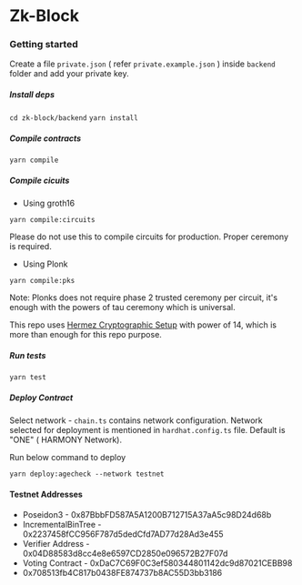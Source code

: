 # Zk-Block

### Getting started

Create a file `private.json` ( refer `private.example.json` ) inside `backend` folder and add your private key.

##### Install deps

`cd zk-block/backend`
`yarn install`

##### Compile contracts

`yarn compile`

##### Compile cicuits

- Using groth16

`yarn compile:circuits`

Please do not use this to compile circuits for production. Proper ceremony is required.

- Using Plonk

`yarn compile:pks`

Note: Plonks does not require phase 2 trusted ceremony per circuit, it's enough with the powers of tau ceremony which is universal.

This repo uses [Hermez Cryptographic Setup](https://blog.hermez.io/hermez-cryptographic-setup/) with power of 14, which is more than enough for this repo purpose.

##### Run tests

`yarn test`

##### Deploy Contract

Select network - `chain.ts` contains network configuration. Network selected for deployment is mentioned in `hardhat.config.ts` file. Default is "ONE" ( HARMONY Network).

Run below command to deploy

`yarn deploy:agecheck --network testnet`

#### Testnet Addresses

- Poseidon3 - 0x87BbbFD587A5A1200B712715A37aA5c98D24d68b
- IncrementalBinTree - 0x2237458fCC956F787d5dedCfd7AD77d28Ad3e455
- Verifier Address - 0x04D88583d8cc4e8e6597CD2850e096572B27F07d
- Voting Contract - 0xDaC7C69F0C3ef580344801142dc9d87021CEBB98
- 0x708513fb4C817b0438FE874737b8AC55D3bb3186
